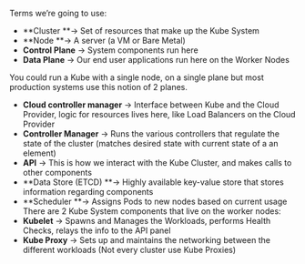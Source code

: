 Terms we’re going to use:
- **Cluster **→ Set of resources that make up the Kube System
- **Node **→ A server (a VM or Bare Metal)
- **Control Plane** → System components run here
- **Data Plane** → Our end user applications run here on the Worker Nodes

You could run a Kube with a single node, on a single plane but most production systems use this notion of 2 planes.

- **Cloud controller manager** → Interface between Kube and the Cloud Provider, logic for resources lives here, like Load Balancers on the Cloud Provider
- **Controller Manager** → Runs the various controllers that regulate the state of the cluster (matches desired state with current state of a an element)
- **API** → This is how we interact with the Kube Cluster, and makes calls to other components
- **Data Store (ETCD) **→ Highly available key-value store that stores information regarding components
- **Scheduler **→ Assigns Pods to new nodes based on current usage
There are 2 Kube System components that live on the worker nodes:
- **Kubelet** → Spawns and Manages the Workloads, performs Health Checks, relays the info to the API panel
- **Kube Proxy** → Sets up and maintains the networking between the different workloads (Not every cluster use Kube Proxies)